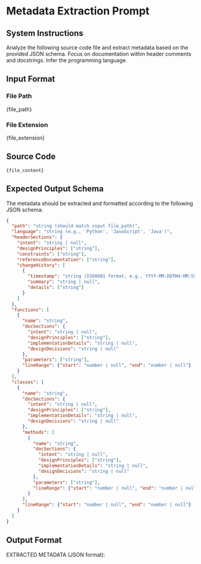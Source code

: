 # Metadata Extraction Prompt

## System Instructions

Analyze the following source code file and extract metadata based on the provided JSON schema. Focus on documentation within header comments and docstrings. Infer the programming language.

## Input Format

### File Path
{file_path}

### File Extension
{file_extension}

## Source Code
```
{file_content}
```

## Expected Output Schema

The metadata should be extracted and formatted according to the following JSON schema:

```json
{
  "path": "string (should match input file_path)",
  "language": "string (e.g., 'Python', 'JavaScript', 'Java')",
  "headerSections": {
    "intent": "string | null",
    "designPrinciples": ["string"],
    "constraints": ["string"],
    "referenceDocumentation": ["string"],
    "changeHistory": [
      {
        "timestamp": "string (ISO8601 format, e.g., YYYY-MM-DDTHH:MM:SSZ) | null",
        "summary": "string | null",
        "details": ["string"]
      }
    ]
  },
  "functions": [
    {
      "name": "string",
      "docSections": {
        "intent": "string | null",
        "designPrinciples": ["string"],
        "implementationDetails": "string | null",
        "designDecisions": "string | null"
      },
      "parameters": ["string"],
      "lineRange": {"start": "number | null", "end": "number | null"}
    }
  ],
  "classes": [
    {
      "name": "string",
      "docSections": {
        "intent": "string | null",
        "designPrinciples": ["string"],
        "implementationDetails": "string | null",
        "designDecisions": "string | null"
      },
      "methods": [
        {
          "name": "string",
          "docSections": {
            "intent": "string | null",
            "designPrinciples": ["string"],
            "implementationDetails": "string | null",
            "designDecisions": "string | null"
          },
          "parameters": ["string"],
          "lineRange": {"start": "number | null", "end": "number | null"}
        }
      ],
      "lineRange": {"start": "number | null", "end": "number | null"}
    }
  ]
}
```

## Output Format

EXTRACTED METADATA (JSON format):
